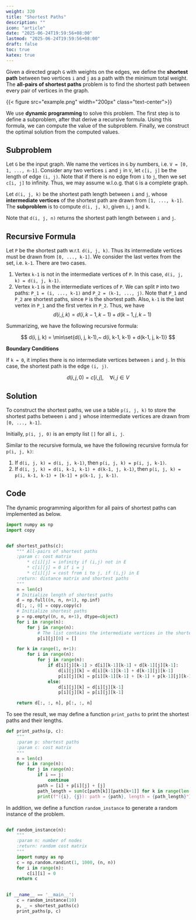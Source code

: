 ```yaml
---
weight: 320
title: "Shortest Paths"
description: ""
icon: "article"
date: "2025-06-24T19:59:56+08:00"
lastmod: "2025-06-24T19:59:56+08:00"
draft: false
toc: true
katex: true
---
```


Given a directed graph `G` with weights on the edges, we define the **shortest path** between two vertices `i` and `j` as a path with the minimum total weight. The **all-pairs of shortest paths** problem is to find the shortest path between every pair of vertices in the graph.

{{< figure src="example.png" width="200px" class="text-center">}}

We use **dynamic programming** to solve this problem. The first step is to define a subproblem, after that derive a recursive formula. Using this formula, we can compute the value of the subproblem. Finally, we construct the optimal solution from the computed values.

## Subproblem

Let `G` be the input graph. We name the vertices in `G` by numbers, i.e. `V = [0, 1, ..., n-1]`. Consider any two vertices `i` and `j` in `V`, let `c[i, j]` be the length of edge `(i, j)`. Note that if there is no edge from `i` to `j`, then we set `c[i, j]` to infinity. Thus, we may assume w.l.o.g. that `G` is a complete graph.

Let `d(i, j, k)` be the shortest path length between `i` and `j`, whose **intermediate vertices** of the shortest path are drawn from `[1, ..., k-1]`. The **subproblem** is to compute `d(i, j, k)`, given `i`, `j` and `k`.

Note that `d(i, j, n)` returns the shortest path length between `i` and `j`. 

## Recursive Formula

Let `P` be the shortest path w.r.t. `d(i, j, k)`. Thus its intermediate vertices must be drawn from `[0, ..., k-1]`. We consider the last vertex from the set, i.e. `k-1`. There are two cases.

1. Vertex `k-1` is not in the intermediate vertices of `P`. In this case, `d(i, j, k) = d(i, j, k-1)`.
2. Vertex `k-1` is in the intermediate vertices of `P`. We can split `P` into two paths: `P_1 = (i, ..., k-1)` and `P_2 = (k-1, ..., j)`. Note that `P_1` and `P_2` are shortest paths, since `P` is the shortest path. Also, `k-1` is the last vertex in `P_1` and the first vertex in `P_2`. Thus, we have
$$
d(i, j, k) = d(i, k-1, k-1) + d(k-1, j, k-1)
$$

Summarizing, we have the following recursive formula:

$$
d(i, j, k) = \min\set{d(i, j, k-1),~ d(i, k-1, k-1) + d(k-1, j, k-1)}
$$

**Boundary Conditions**

If `k = 0`, it implies there is no intermediate vertices between `i` and `j`. In this case, the shortest path is the edge `(i, j)`. 

$$
d(i, j, 0) = c[i, j], \quad \forall i, j \in V
$$

## Solution

To construct the shortest paths, we use a table `p(i, j, k)` to store the shortest paths between `i` and `j` whose intermediate vertices are drawn from `[0, ..., k-1]`.

Initially, `p(i, j, 0)` is an empty list `[]` for all `i, j`.

Similar to the recursive formula, we have the following recursive formula for `p(i, j, k)`:

1. If `d(i, j, k) = d(i, j, k-1)`, then `p(i, j, k) = p(i, j, k-1)`.
2. If `d(i, j, k) = d(i, k-1, k-1) + d(k-1, j, k-1)`, then `p(i, j, k) = p(i, k-1, k-1) + [k-1] + p(k-1, j, k-1)`.

## Code

The dynamic programming algorithm for all pairs of shortest paths can implemented as below.

```python
import numpy as np
import copy


def shortest_paths(c):
    """ All-pairs of shortest paths
    :param c: cost matrix
        * c[i][j] = infinity if (i,j) not in E
        * c[i][j] = 0 if i = j
        * c[i][j] = cost from i to j, if (i,j) in E
    :return: distance matrix and shortest paths
    """
    n = len(c)
    # Initialize length of shortest paths
    d = np.full((n, n, n+1), np.inf)
    d[:, :, 0] = copy.copy(c)
    # Initialize shortest paths
    p = np.empty((n, n, n+1), dtype=object)
    for i in range(n):
        for j in range(n):
            # The list contains the intermediate vertices in the shortest path
            p[i][j][0] = []

    for k in range(1, n+1):
        for i in range(n):
            for j in range(n):
                if d[i][j][k-1] > d[i][k-1][k-1] + d[k-1][j][k-1]:
                    d[i][j][k] = d[i][k-1][k-1] + d[k-1][j][k-1]
                    p[i][j][k] = p[i][k-1][k-1] + [k-1] + p[k-1][j][k-1]
                else:
                    d[i][j][k] = d[i][j][k-1]
                    p[i][j][k] = p[i][j][k-1]

    return d[:, :, n], p[:, :, n]
```

To see the result, we may define a function `print_paths` to print the shortest paths and their lengths.

```python
def print_paths(p, c):
    """
    :param p: shortest paths
    :param c: cost matrix
    """
    n = len(c)
    for i in range(n):
        for j in range(n):
            if i == j:
                continue
            path = [i] + p[i][j] + [j]
            path_length = sum(c[path[k]][path[k+1]] for k in range(len(path)-1))
            print(f"({i}, {j}): path = {path}, length = {path_length}")
```

In addition, we define a function `random_instance` to generate a random instance of the problem.

```python

def random_instance(n):
    """
    :param n: number of nodes
    :return: random cost matrix
    """
    import numpy as np
    c = np.random.randint(1, 1000, (n, n))
    for i in range(n):
        c[i][i] = 0
    return c
    

if __name__ == '__main__':
    c = random_instance(10)
    p, _ = shortest_paths(c)
    print_paths(p, c)
```